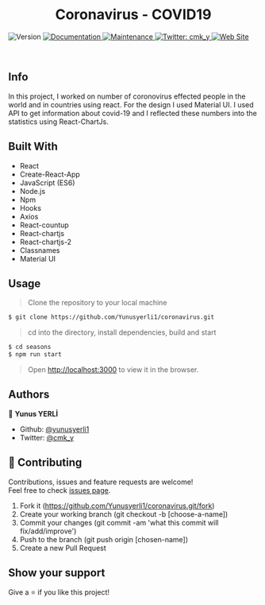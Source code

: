 <h1 align="center">Coronavirus - COVID19 </h1>
<p>
  <img alt="Version" src="https://img.shields.io/badge/version-1.0.0-blue.svg?cacheSeconds=2592000" />
  <a href="https://github.com/yunusyerli1/coronavirus/blob/master/coronavirus/README.md" target="_blank">
    <img alt="Documentation" src="https://img.shields.io/badge/documentation-yes-brightgreen.svg" />
  </a>
  <a href="https://github.com/yunusyerli1/coronavirus/blob/master/coronavirus" target="_blank">
    <img alt="Maintenance" src="https://img.shields.io/badge/Maintained%3F-yes-green.svg" />
  </a>
  <a href="https://twitter.com/cmk_y" target="_blank">
    <img alt="Twitter: cmk_y" src="https://img.shields.io/twitter/url?style=social&url=https%3A%2F%2Ftwitter.com%2Fcmk_y" />
  </a>
  <a href="https://github.com/yunusyerli1/coronavirus" target="_blank">
    <img alt="Web Site" src="https://res.cloudinary.com/yerli/image/upload/v1592219317/Project/coronavirus_ivoyrs.jpg" />
  </a>
</p>


<br>


## Info
In this project, I worked on number of coronovirus effected people in the world and in countries using react. For the design I used Material UI. I used API to get information about covid-19 and I reflected these numbers into the statistics using React-ChartJs.



## Built With

- React
- Create-React-App
- JavaScript (ES6)
- Node.js
- Npm
- Hooks
- Axios
- React-countup
- React-chartjs
- React-chartjs-2
- Classnames
- Material UI







## Usage

> Clone the repository to your local machine

```sh
$ git clone https://github.com/Yunusyerli1/coronavirus.git
```

> cd into the directory, install dependencies, build and start

```sh
$ cd seasons
$ npm run start
```

> Open [http://localhost:3000](http://localhost:3000) to view it in the browser.

## Authors

👤 **Yunus YERLİ**

- Github: [@yunusyerli1](https://github.com/Yunusyerli1)
- Twitter: [@cmk_y](https://twitter.com/cmk_y)

## 🤝 Contributing

Contributions, issues and feature requests are welcome!<br />Feel free to check [issues page](https://github.com/Yunusyerli1/coronavirus/issues).

1. Fork it (https://github.com/Yunusyerli1/coronavirus.git/fork)
2. Create your working branch (git checkout -b [choose-a-name])
3. Commit your changes (git commit -am 'what this commit will fix/add/improve')
4. Push to the branch (git push origin [chosen-name])
5. Create a new Pull Request

## Show your support

Give a ⭐️ if you like this project!

